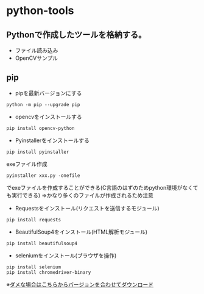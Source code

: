 # python-tools
## Pythonで作成したツールを格納する。
* ファイル読み込み
* OpenCVサンプル


## pip
* pipを最新バージョンにする

```
python -m pip --upgrade pip
```

* opencvをインストールする

```
pip install opencv-python
```

* Pyinstallerをインストールする

```
pip install pyinstaller
```

exeファイル作成

```
pyinstaller xxx.py -onefile
```
でexeファイルを作成することができる(C言語のはずのためpython環境がなくても実行できる)
⇒かなり多くのファイルが作成されるため注意

* Requestsをインストール(リクエストを送信するモジュール)

```
pip install requests
```

* BeautifulSoup4をインストール(HTML解析モジュール)

```
pip install beautifulsoup4
```

* seleniumをインストール(ブラウザを操作)

```
pip install selenium
pip install chromedriver-binary
```
※[ダメな場合はこちらからバージョンを合わせてダウンロード](http://chromedriver.chromium.org/downloads)

